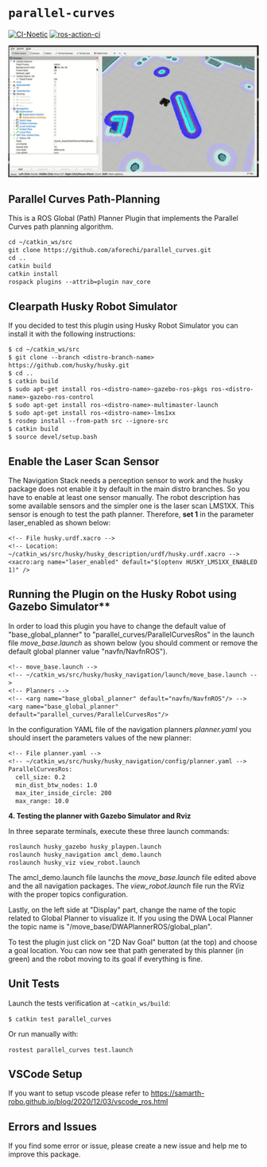 # `parallel-curves`
[![CI-Noetic](https://github.com/aforechi/parallel_curves/actions/workflows/action-noetic.yaml/badge.svg)](https://github.com/aforechi/parallel_curves/actions/workflows/action-noetic.yaml) [![ros-action-ci](https://github.com/aforechi/parallel_curves/actions/workflows/action-ros-ci.yaml/badge.svg)](https://github.com/aforechi/parallel_curves/actions/workflows/action-ros-ci.yaml)


<p float="left">
  <img src="doc/parallel_curves_husky.gif" width="600" />
</p>

## Parallel Curves Path-Planning

This is a ROS Global (Path) Planner Plugin that implements the Parallel Curves path planning algorithm.

```
cd ~/catkin_ws/src   
git clone https://github.com/aforechi/parallel_curves.git
cd ..
catkin build
catkin install
rospack plugins --attrib=plugin nav_core
```

## Clearpath Husky Robot Simulator

If you decided to test this plugin using Husky Robot Simulator you can install it with the following instructions:

```
$ cd ~/catkin_ws/src   
$ git clone --branch <distro-branch-name> https://github.com/husky/husky.git
$ cd ..
$ catkin build
$ sudo apt-get install ros-<distro-name>-gazebo-ros-pkgs ros-<distro-name>-gazebo-ros-control
$ sudo apt-get install ros-<distro-name>-multimaster-launch
$ sudo apt-get install ros-<distro-name>-lms1xx
$ rosdep install --from-path src --ignore-src  
$ catkin build
$ source devel/setup.bash

```

## Enable the Laser Scan Sensor

The Navigation Stack needs a perception sensor to work and the husky package does not enable it by default in the main distro branches. So you have to enable at least one sensor manually. The robot description has some available sensors and the simpler one is the laser scan LMS1XX. This sensor is enough to test the path planner. Therefore, **set 1** in the parameter laser_enabled as shown below:

```
<!-- File husky.urdf.xacro -->
<!-- Location: ~/catkin_ws/src/husky/husky_description/urdf/husky.urdf.xacro -->
<xacro:arg name="laser_enabled" default="$(optenv HUSKY_LMS1XX_ENABLED 1)" />
```

## Running the Plugin on the Husky Robot using Gazebo Simulator**

In order to load this plugin you have to change the default value of "base_global_planner" to "parallel_curves/ParallelCurvesRos" in the launch file *move_base.launch* as shown below (you should comment or remove the default global planner value "navfn/NavfnROS").

```
<!-- move_base.launch -->
<!-- ~/catkin_ws/src/husky/husky_navigation/launch/move_base.launch -->
<!-- Planners -->
<!-- <arg name="base_global_planner" default="navfn/NavfnROS"/> -->
<arg name="base_global_planner" default="parallel_curves/ParallelCurvesRos"/>
```

In the configuration YAML file of the navigation planners *planner.yaml* you should insert the parameters values of the new planner:

```
<!-- File planner.yaml -->
<!-- ~/catkin_ws/src/husky/husky_navigation/config/planner.yaml -->
ParallelCurvesRos:
  cell_size: 0.2
  min_dist_btw_nodes: 1.0
  max_iter_inside_circle: 200
  max_range: 10.0

```
**4. Testing the planner with Gazebo Simulator and Rviz**

In three separate terminals, execute these three launch commands:

```
roslaunch husky_gazebo husky_playpen.launch
roslaunch husky_navigation amcl_demo.launch
roslaunch husky_viz view_robot.launch
```
The amcl_demo.launch file launchs the *move_base.launch* file edited above and the all navigation packages. The *view_robot.launch* file run the RViz with the proper topics configuration. 

Lastly, on the left side at "Display" part, change the name of the topic related to Global Planner to visualize it. If you using the DWA Local Planner the topic name is "/move_base/DWAPlannerROS/global_plan".

To test the plugin just click on "2D Nav Goal" button (at the top) and choose a goal location. You can now see that path generated by this planner (in green) and the robot moving to its goal if everything is fine.

## Unit Tests
Launch the tests verification at ```~catkin_ws/build```:

```$ catkin test parallel_curves```

Or run manually with:

```rostest parallel_curves test.launch```

## VSCode Setup

If you want to setup vscode please refer to https://samarth-robo.github.io/blog/2020/12/03/vscode_ros.html


## Errors and Issues

If you find some error or issue, please create a new issue and help me to improve this package.
